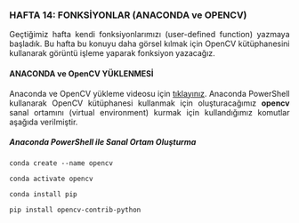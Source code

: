 <h3>HAFTA 14: FONKSİYONLAR (ANACONDA ve OPENCV)</h3>

<p align="justify">Geçtiğimiz hafta kendi fonksiyonlarımızı (user-defined function) yazmaya başladık. Bu hafta bu konuyu daha görsel kılmak için OpenCV kütüphanesini kullanarak görüntü işleme yaparak fonksiyon yazacağız.</p>

<h4>ANACONDA ve OpenCV YÜKLENMESİ</h4>

<p align="justify">Anaconda ve OpenCV yükleme videosu için <a href="https://www.youtube.com/watch?v=5dkm_K8L-Ms&list=PLMoe16OQDeeCpsXqSpWs0LqOYUjlIu_jg&index=26" target="_blank">tıklayınız</a>. Anaconda PowerShell kullanarak OpenCV kütüphanesi kullanmak için oluşturacağımız <b>opencv</b> sanal ortamını (virtual environment) kurmak için kullandığımız komutlar aşağıda verilmiştir.</p>

<h5>Anaconda PowerShell ile Sanal Ortam Oluşturma</h5>

<p align="justify"></p>

```
conda create --name opencv
```

```
conda activate opencv
```

```
conda install pip
```

```
pip install opencv-contrib-python
```